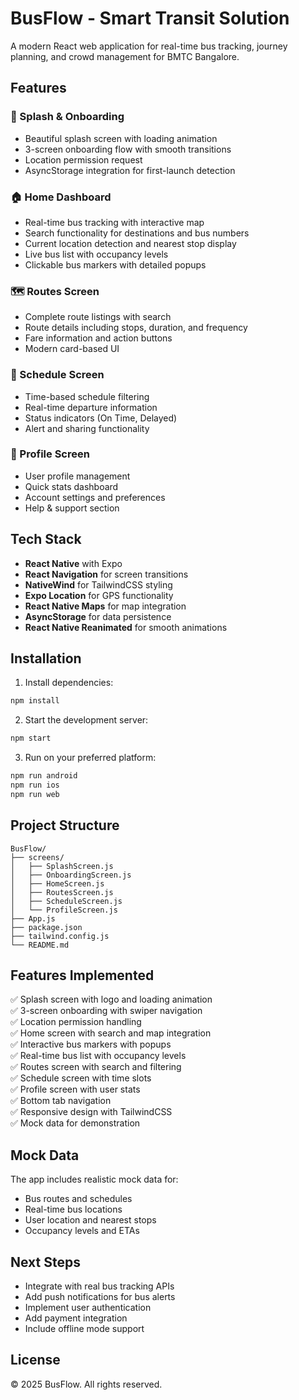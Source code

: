 # BusFlow - Smart Transit Solution

A modern React web application for real-time bus tracking, journey planning, and crowd management for BMTC Bangalore.

## Features

### 🚀 Splash & Onboarding
- Beautiful splash screen with loading animation
- 3-screen onboarding flow with smooth transitions
- Location permission request
- AsyncStorage integration for first-launch detection

### 🏠 Home Dashboard
- Real-time bus tracking with interactive map
- Search functionality for destinations and bus numbers
- Current location detection and nearest stop display
- Live bus list with occupancy levels
- Clickable bus markers with detailed popups

### 🗺️ Routes Screen
- Complete route listings with search
- Route details including stops, duration, and frequency
- Fare information and action buttons
- Modern card-based UI

### 📅 Schedule Screen
- Time-based schedule filtering
- Real-time departure information
- Status indicators (On Time, Delayed)
- Alert and sharing functionality

### 👤 Profile Screen
- User profile management
- Quick stats dashboard
- Account settings and preferences
- Help & support section

## Tech Stack

- **React Native** with Expo
- **React Navigation** for screen transitions
- **NativeWind** for TailwindCSS styling
- **Expo Location** for GPS functionality
- **React Native Maps** for map integration
- **AsyncStorage** for data persistence
- **React Native Reanimated** for smooth animations

## Installation

1. Install dependencies:
```bash
npm install
```

2. Start the development server:
```bash
npm start
```

3. Run on your preferred platform:
```bash
npm run android
npm run ios
npm run web
```

## Project Structure

```
BusFlow/
├── screens/
│   ├── SplashScreen.js
│   ├── OnboardingScreen.js
│   ├── HomeScreen.js
│   ├── RoutesScreen.js
│   ├── ScheduleScreen.js
│   └── ProfileScreen.js
├── App.js
├── package.json
├── tailwind.config.js
└── README.md
```

## Features Implemented

✅ Splash screen with logo and loading animation  
✅ 3-screen onboarding with swiper navigation  
✅ Location permission handling  
✅ Home screen with search and map integration  
✅ Interactive bus markers with popups  
✅ Real-time bus list with occupancy levels  
✅ Routes screen with search and filtering  
✅ Schedule screen with time slots  
✅ Profile screen with user stats  
✅ Bottom tab navigation  
✅ Responsive design with TailwindCSS  
✅ Mock data for demonstration  

## Mock Data

The app includes realistic mock data for:
- Bus routes and schedules
- Real-time bus locations
- User location and nearest stops
- Occupancy levels and ETAs

## Next Steps

- Integrate with real bus tracking APIs
- Add push notifications for bus alerts
- Implement user authentication
- Add payment integration
- Include offline mode support

## License

© 2025 BusFlow. All rights reserved.




